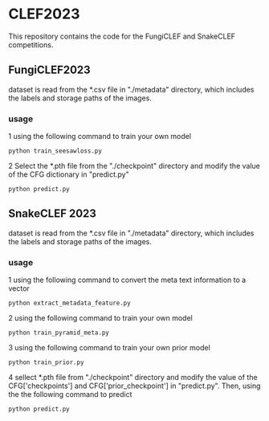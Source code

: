 # CLEF2023

This repository contains the code for the  FungiCLEF and SnakeCLEF competitions.

## FungiCLEF2023

dataset is read from the *.csv file in "./metadata" directory, which includes the labels and storage paths of the images.

### usage

1 using the following command to train your own model
    
    python train_seesawloss.py

2 Select the *.pth file from the "./checkpoint" directory and modify the value of the CFG dictionary in "predict.py"

    python predict.py


## SnakeCLEF 2023

dataset is read from the *.csv file in "./metadata" directory, which includes the labels and storage paths of the images.

### usage

1 using the following command to convert the meta text information to a vector

    python extract_metadata_feature.py

2 using the following command to train your own model
    
    python train_pyramid_meta.py

3 using the following command to train your own prior model

    python train_prior.py

4 sellect *.pth file from "./checkpoint" directory and modify the value of the CFG['checkpoints'] and CFG['prior_checkpoint'] in "predict.py". 
Then, using the  the following command to predict

    python predict.py

